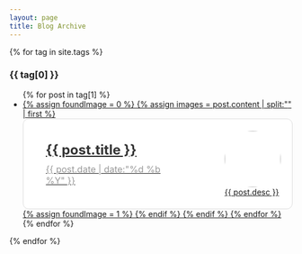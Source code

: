 ```yaml
---
layout: page
title: Blog Archive
---
```


{% for tag in site.tags %}
  <h3>{{ tag[0] }}</h3>
  <ul>
    {% for post in tag[1] %}
    <a href="{{ post.url }}">
        <li>
          <div>
            {% assign foundImage = 0 %}
              {% assign images = post.content | split:"<img " %}
                  {% for image in images %}
                    {% if image contains 'src' %}
                        {% if foundImage == 0 %}
                          {% assign html = image | split:"/>" | first %}
                            <div style="display: flex; align-items: center; justify-content: space-between; border:1px solid #ddd; border-radius:10px; padding:20px; background-color: #fff; box-shadow:04px6px rgba(0,0,0,0.1);">
                              <div style="display: flex; flex-direction: column; padding:20px; flex-basis:50%;">
                                <div style="font-size:24px; font-weight: bold; color: #333; margin-bottom:10px;">{{ post.title }}</div>
                                <div style="font-size:16px; color: #999; margin-top: auto;">{{ post.date | date:"%d %b %Y" }}</div>
                              </div>
                              <div style="display: flex; align-items: center; margin-left:20px;">
                               <div><img style="display: block; width:100px; height:100px; object-fit: cover; border-radius:50%; box-shadow:04px6px rgba(0,0,0,0.1);" {{ html }} />{{ post.desc }}</div>
                              </div>
                            </div>
                          {% assign foundImage = 1 %}
                          {% endif %}
                      {% endif %}
                  {% endfor %}
            </div>
        </li>
    </a>
    {% endfor %}
  </ul>
{% endfor %}